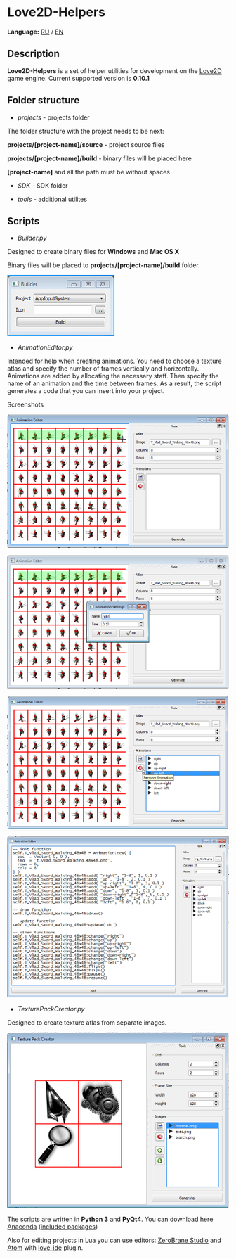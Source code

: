 # Love2D-Helpers

**Language:** [RU](README.md) / [EN](README-en.md)

## Description

**Love2D-Helpers** is a set of helper utilities for development on the [Love2D](http://love2d.org/) game engine.
Current supported version is **0.10.1**


## Folder structure

* *projects* - projects folder

The folder structure with the project needs to be next:

**projects/[project-name]/source** - project source files

**projects/[project-name]/build** - binary files will be placed here

**[project-name]** and all the path must be without spaces

* *SDK* - SDK folder

* *tools* - additional utilites


## Scripts

* *Builder.py*

Designed to create binary files for **Windows** and **Mac OS X**

Binary files will be placed to **projects/[project-name]/build** folder.

![Builder.py](/img/Builder.png)


* *AnimationEditor.py*

Intended for help when creating animations. You need to choose a texture atlas and specify the number of frames vertically and horizontally.
Animations are added by allocating the necessary staff. Then specify the name of an animation and the time between frames.
As a result, the script generates a code that you can insert into your project.

Screenshots

![AnimationEditor.py](/img/AnimationEditor_1.png)

![AnimationEditor.py](/img/AnimationEditor_2.png)

![AnimationEditor.py](/img/AnimationEditor_3.png)

![AnimationEditor.py](/img/AnimationEditor_4.png)


* *TexturePackCreator.py*

Designed to create texture atlas from separate images.

![TexturePackCreator.py](/img/TexturePackCreator.png)


The scripts are written in **Python 3** and **PyQt4**. You can download here [Anaconda](https://store.continuum.io/cshop/anaconda/) ([included packages](https://docs.continuum.io/anaconda/pkg-docs))

Also for editing projects in Lua you can use editors: [ZeroBrane Studio](https://studio.zerobrane.com/) and [Atom](https://atom.io/) with [love-ide](https://atom.io/packages/love-ide) plugin.

